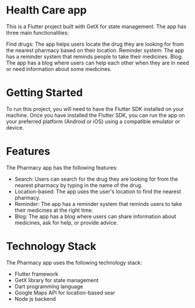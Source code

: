 # Health Care app


This is a Flutter project built with GetX for state management. The app has three main functionalities:

Find drugs: The app helps users locate the drug they are looking for from the nearest pharmacy based on their location.
Reminder system: The app has a reminder system that reminds people to take their medicines.
Blog: The app has a blog where users can help each other when they are in need or need information about some medicines.

# Getting Started
To run this project, you will need to have the Flutter SDK installed on your machine. Once you have installed the Flutter SDK, you can run the app on your preferred platform (Android or iOS) using a compatible emulator or device.

# Features
The Pharmacy app has the following features:

* Search: Users can search for the drug they are looking for from the nearest pharmacy by typing in the name of the drug.
* Location-based: The app uses the user's location to find the nearest pharmacy.
* Reminder: The app has a reminder system that reminds users to take their medicines at the right time.
* Blog: The app has a blog where users can share information about medicines, ask for help, or provide advice.

# Technology Stack
The Pharmacy app uses the following technology stack:

* Flutter framework
* GetX library for state management
* Dart programming language
* Google Maps API for location-based sear
* Node js backend
